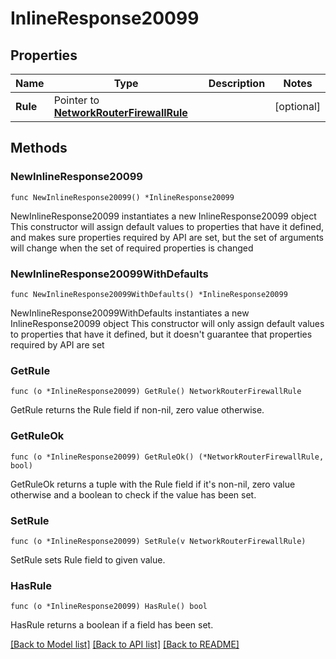 # InlineResponse20099

## Properties

Name | Type | Description | Notes
------------ | ------------- | ------------- | -------------
**Rule** | Pointer to [**NetworkRouterFirewallRule**](networkRouterFirewallRule.md) |  | [optional] 

## Methods

### NewInlineResponse20099

`func NewInlineResponse20099() *InlineResponse20099`

NewInlineResponse20099 instantiates a new InlineResponse20099 object
This constructor will assign default values to properties that have it defined,
and makes sure properties required by API are set, but the set of arguments
will change when the set of required properties is changed

### NewInlineResponse20099WithDefaults

`func NewInlineResponse20099WithDefaults() *InlineResponse20099`

NewInlineResponse20099WithDefaults instantiates a new InlineResponse20099 object
This constructor will only assign default values to properties that have it defined,
but it doesn't guarantee that properties required by API are set

### GetRule

`func (o *InlineResponse20099) GetRule() NetworkRouterFirewallRule`

GetRule returns the Rule field if non-nil, zero value otherwise.

### GetRuleOk

`func (o *InlineResponse20099) GetRuleOk() (*NetworkRouterFirewallRule, bool)`

GetRuleOk returns a tuple with the Rule field if it's non-nil, zero value otherwise
and a boolean to check if the value has been set.

### SetRule

`func (o *InlineResponse20099) SetRule(v NetworkRouterFirewallRule)`

SetRule sets Rule field to given value.

### HasRule

`func (o *InlineResponse20099) HasRule() bool`

HasRule returns a boolean if a field has been set.


[[Back to Model list]](../README.md#documentation-for-models) [[Back to API list]](../README.md#documentation-for-api-endpoints) [[Back to README]](../README.md)


